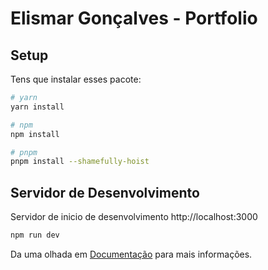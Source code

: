# Elismar Gonçalves - Portfolio

## Setup

Tens que instalar esses pacote:

```bash
# yarn
yarn install

# npm
npm install

# pnpm
pnpm install --shamefully-hoist
```

## Servidor de Desenvolvimento

Servidor de inicio de desenvolvimento http://localhost:3000

```bash
npm run dev
```

Da uma olhada em  [Documentação](https://v3.nuxtjs.org/guide/deploy/presets) para mais informações.
